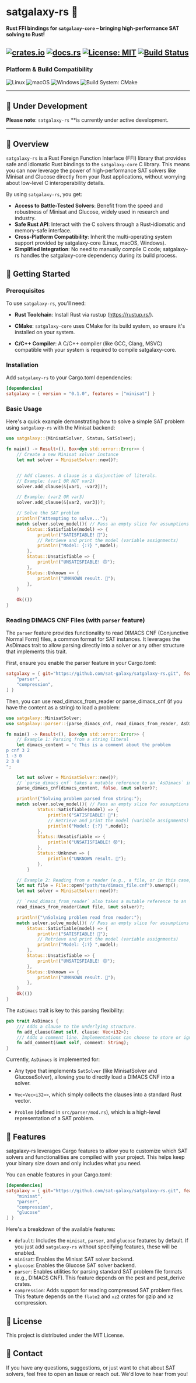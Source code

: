 # satgalaxy-rs 🌠

**Rust FFI bindings for `satgalaxy-core` – bringing high-performance SAT solving to Rust!**

[![crates.io](https://img.shields.io/crates/v/satgalaxy)](https://crates.io/crates/satgalaxy)
[![docs.rs](https://docs.rs/satgalaxy/badge.svg)](https://docs.rs/satgalaxy)
[![License: MIT](https://img.shields.io/badge/License-MIT-yellow.svg)](https://opensource.org/licenses/MIT)
[![Build Status](https://img.shields.io/badge/Build-Passing-brightgreen)](https://github.com/your-username/satgalaxy-rs/actions) 
---
### Platform & Build Compatibility

![Linux](https://img.shields.io/badge/OS-Linux-informational?logo=linux&logoColor=white)
![macOS](https://img.shields.io/badge/OS-macOS-informational?logo=apple&logoColor=white)
![Windows](https://img.shields.io/badge/OS-Windows-informational?logo=windows&logoColor=white)
![Build System: CMake](https://img.shields.io/badge/Build%20System-CMake-blue?logo=cmake&logoColor=white)

---
## 🚧 Under Development

**Please note**: `satgalaxy-rs` **is currently under active development.

---

## 🌟 Overview

`satgalaxy-rs` is a Rust Foreign Function Interface (FFI) library that provides safe and idiomatic Rust bindings to the  `satgalaxy-core` C library. This means you can now leverage the power of high-performance SAT solvers like Minisat and Glucose directly from your Rust applications, without worrying about low-level C interoperability details.

By using `satgalaxy-rs`, you get:

- **Access to Battle-Tested Solvers**: Benefit from the speed and robustness of Minisat and Glucose, widely used in research and industry.
- **Safe Rust API**: Interact with the C solvers through a Rust-idiomatic and memory-safe interface.
- **Cross-Platform Compatibility**: Inherit the multi-operating system support provided by satgalaxy-core (Linux, macOS, Windows).
- **Simplified Integration**: No need to manually compile C code; satgalaxy-rs handles the satgalaxy-core dependency during its build process.

## 🚀 Getting Started

### Prerequisites

To use `satgalaxy-rs`, you'll need:

- **Rust Toolchain**: Install Rust via rustup (https://rustup.rs/).

- **CMake**: `satgalaxy-core` uses CMake for its build system, so ensure it's installed on your system.

- **C/C++ Compiler**: A C/C++ compiler (like GCC, Clang, MSVC) compatible with your system is required to compile satgalaxy-core.

### Installation

Add `satgalaxy-rs` to your Cargo.toml dependencies:
```toml
[dependencies]
satgalaxy = { version = "0.1.0", features = ["minisat"] }
```
### Basic Usage

Here's a quick example demonstrating how to solve a simple SAT problem using `satgalaxy-rs` with the Minisat backend:
```rust
use satgalaxy::{MinisatSolver, Status，SatSolver};

fn main() -> Result<(), Box<dyn std::error::Error>> {
    // Create a new Minisat solver instance
    let mut solver = MinisatSolver::new()?;


    // Add clauses. A clause is a disjunction of literals.
    // Example: (var1 OR NOT var2)
    solver.add_clause(&[var1, -var2])?;

    // Example: (var2 OR var3)
    solver.add_clause(&[var2, var3])?;

    // Solve the SAT problem
    println!("Attempting to solve...");
    match solver.solve_model(){ // Pass an empty slice for assumptions
        Status::Satisfiable(model) => {
            println!("SATISFIABLE! 🎉");
            // Retrieve and print the model (variable assignments)
            println!("Model: {:?} ",model);
        },
        Status::Unsatisfiable => {
            println!("UNSATISFIABLE! 😞");
        },
        Status::Unknown => {
            println!("UNKNOWN result. 🤷");
        },
    }

    Ok(())
}
```
### Reading DIMACS CNF Files (with `parser` feature)
The `parser` feature provides functionality to read DIMACS CNF (Conjunctive Normal Form) files, a common format for SAT instances. It leverages the AsDimacs trait to allow parsing directly into a solver or any other structure that implements this trait.

First, ensure you enable the parser feature in your Cargo.toml:
```toml
satgalaxy = { git="https://github.com/sat-galaxy/satgalaxy-rs.git", features = [
    "parser",
    "compression",
] }
```
Then, you can use read_dimacs_from_reader or parse_dimacs_cnf (if you have the content as a string) to load a problem:
```rust
use satgalaxy::MinisatSolver;
use satgalaxy::parser::{parse_dimacs_cnf, read_dimacs_from_reader, AsDimacs};

fn main() -> Result<(), Box<dyn std::error::Error>> {
    // Example 1: Parsing from a string literal
    let dimacs_content = "c This is a comment about the problem
p cnf 3 2
1 -3 0
2 3 0
";

    let mut solver = MinisatSolver::new()?;
    // `parse_dimacs_cnf` takes a mutable reference to an `AsDimacs` implementor.
    parse_dimacs_cnf(dimacs_content, false, &mut solver)?;

    println!("Solving problem parsed from string:");
    match solver.solve_model(){ // Pass an empty slice for assumptions
            Status::Satisfiable(model) => {
                println!("SATISFIABLE! 🎉");
                // Retrieve and print the model (variable assignments)
                println!("Model: {:?} ",model);
            },
            Status::Unsatisfiable => {
                println!("UNSATISFIABLE! 😞");
            },
            Status::Unknown => {
                println!("UNKNOWN result. 🤷");
            },
        }

    // Example 2: Reading from a reader (e.g., a file, or in this case, an in-memory buffer)
    let mut file = File::open("path/to/dimacs_file.cnf").unwrap();
    let mut solver = MinisatSolver::new()?;

    // `read_dimacs_from_reader` also takes a mutable reference to an `AsDimacs` implementor.
    read_dimacs_from_reader(&mut file, &mut solver)?;

    println!("\nSolving problem read from reader:");
    match solver.solve_model(){ // Pass an empty slice for assumptions
        Status::Satisfiable(model) => {
            println!("SATISFIABLE! 🎉");
            // Retrieve and print the model (variable assignments)
            println!("Model: {:?} ",model);
        },
        Status::Unsatisfiable => {
            println!("UNSATISFIABLE! 😞");
        },
        Status::Unknown => {
            println!("UNKNOWN result. 🤷");
        },
    }
    Ok(())
}
```
The `AsDimacs` trait is key to this parsing flexibility:
```rust
pub trait AsDimacs {
    /// Adds a clause to the underlying structure.
    fn add_clause(&mut self, clause: Vec<i32>);
    /// Adds a comment line. Implementations can choose to store or ignore comments.
    fn add_comment(&mut self, comment: String);
}
```
Currently, `AsDimacs` is implemented for:

- Any type that implements `SatSolver` (like MinisatSolver and GlucoseSolver), allowing you to directly load a DIMACS CNF into a solver.

- `Vec<Vec<i32>>`, which simply collects the clauses into a standard Rust vector.
- `Problem` (defined in `src/parser/mod.rs`), which is a high-level representation of a SAT problem.

## 🧩 Features

satgalaxy-rs leverages Cargo features to allow you to customize which SAT solvers and functionalities are compiled with your project. This helps keep your binary size down and only includes what you need.

You can enable features in your Cargo.toml:

```toml
[dependencies]
satgalaxy = { git="https://github.com/sat-galaxy/satgalaxy-rs.git", features = [
    "minisat",
    "parser",
    "compression",
    "glucose"
] }
```
Here's a breakdown of the available features:

 - `default`:
       Includes the `minisat`, `parser`, and `glucose` features by default. If you just add `satgalaxy-rs` without specifying features, these will be enabled.
-  `minisat`:
  Enables the Minisat SAT solver backend.
- `glucose`:
        Enables the Glucose SAT solver backend.
- `parser`:
        Enables utilities for parsing standard SAT problem file formats (e.g., DIMACS CNF). This feature depends on the pest and pest_derive crates.
- `compression`:
        Adds support for reading compressed SAT problem files. This feature depends on the `flate2` and `xz2` crates for gzip and xz compression.

## 📜 License

This project is distributed under the MIT License.

## 📧 Contact

If you have any questions, suggestions, or just want to chat about SAT solvers, feel free to open an Issue or reach out. We'd love to hear from you!